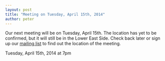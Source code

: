 ```yaml
---
layout: post
title: "Meeting on Tuesday, April 15th, 2014"
author: peter
---
```


Our next meeting will be on Tuesday, April 15th. The location has yet to be
confirmed, but it will still be in the Lower East Side. Check back later or
sign up our [mailing list](https://lists.projectmeshnet.org/cgi-bin/mailman/listinfo/nyc)
to find out the location of the meeting.

Tuesday, April 15th, 2014 at 7pm
